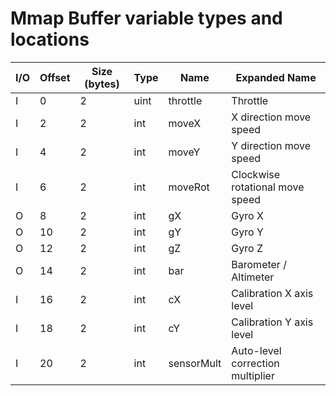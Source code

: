 # Mmap Buffer variable types and locations

|I/O|Offset|Size (bytes)|Type|Name|Expanded Name|
|---|---|---|---|---|---|
|I|0|2|uint|throttle|Throttle|
|I|2|2|int|moveX|X direction move speed|
|I|4|2|int|moveY|Y direction move speed|
|I|6|2|int|moveRot|Clockwise rotational move speed|
|O|8|2|int|gX|Gyro X|
|O|10|2|int|gY|Gyro Y|
|O|12|2|int|gZ|Gyro Z|
|O|14|2|int|bar|Barometer / Altimeter|
|I|16|2|int|cX|Calibration X axis level|
|I|18|2|int|cY|Calibration Y axis level|
|I|20|2|int|sensorMult|Auto-level correction multiplier|
